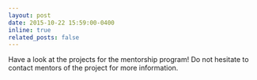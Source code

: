 ```yaml
---
layout: post
date: 2015-10-22 15:59:00-0400
inline: true
related_posts: false
---
```


Have a look at the projects for the mentorship program! Do not hesitate to contact mentors of the project for more information.